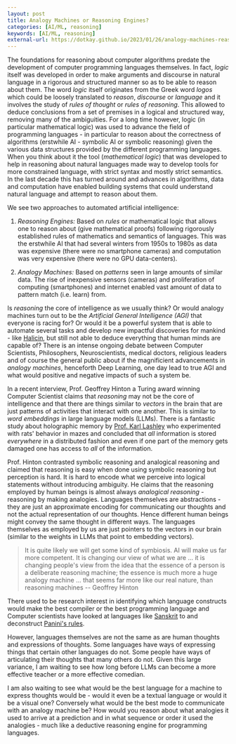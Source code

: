```yaml
---
layout: post
title: Analogy Machines or Reasoning Engines?
categories: [AI/ML, reasoning]
keywords: [AI/ML, reasoning]
external-url: https://dotkay.github.io/2023/01/26/analogy-machines-reasoning
---
```


The foundations for reasoning about computer algorithms predate the development of computer programming languages themselves. In fact, *logic* itself was developed in order to make arguments and discourse in natural language in a rigorous and structured manner so as to be able to reason about them. The word *logic* itself originates from the Greek word *logos* which could be loosely translated to *reason*, *discourse* or *language* and it involves the study of *rules of thought* or *rules of reasoning*. This allowed to deduce conclusions from a set of premises in a logical and structured way, removing many of the ambiguities. For a long time however, logic (in particular mathematical logic) was used to advance the field of programming languages - in particular to reason about the correctness of algorithms (erstwhile AI - symbolic AI or symbolic reasoning) given the various data structures provided by the different programming languages. When you think about it the tool (*mathematical logic*) that was developed to help in reasoning about natural languages made way to develop tools for more constrained language, with strict syntax and mostly strict semantics. In the last decade this has turned around and advances in algorithms, data and computation have enabled building systems that could understand natural language and attempt to reason about them. 

We see two approaches to automated artificial intelligence:

1. *Reasoning Engines:* Based on *rules* or mathematical logic that allows one to reason about (give mathematical proofs) following rigorously established rules of mathematics and semantics of languages. This was the erstwhile AI that had several winters from 1950s to 1980s as data was expensive (there were no smartphone cameras) and computation was very expensive (there were no GPU data-centers).

2. *Analogy Machines:* Based on *patterns* seen in large amounts of similar data. The rise of inexpensive sensors (cameras) and proliferation of computing (smartphones) and internet enabled vast amount of data to pattern match (i.e. learn) from. 

Is *reasoning* the core of intelligence as we usually think? Or would analogy machines turn out to be the *Artificial General Intelligence (AGI)* that everyone is racing for? Or would it be a powerful system that is able to automate several tasks and develop new impactful discoveries for mankind - like [Halicin](https://news.mit.edu/2020/artificial-intelligence-identifies-new-antibiotic-0220), but still not able to deduce everything that human minds are capable of? There is an intense ongoing debate between Computer Scientists, Philosophers, Neuroscientists, medical doctors, religious leaders and of course the general public about if the magnificient advancements in *analogy machines*, henceforth Deep Learning, one day lead to true AGI and what would positive and negative impacts of such a system be.

In a recent interview, Prof. Geoffrey Hinton a Turing award winning Computer Scientist claims that *reasoning* may not be the core of intelligence and that there are things similar to *vectors* in the brain that are just patterns of activities that interact with one another. This is similar to *word embeddings* in large language models (LLMs). There is a fantastic study about holographic memory by [Prof. Karl Lashley](https://psychology.fas.harvard.edu/people/karl-lashley) who experimented with rats' behavior in mazes and concluded that *all* information is stored *everywhere* in a distributed fashion and even if one part of the memory gets damaged one has access to *all* of the information. 

Prof. Hinton contrasted symbolic reasoning and analogical reasoning and claimed that reasoning is easy when done using symbolic reasoning but perception is hard. It is hard to encode what we perceive into logical statements without introducing ambiguity. He claims that the reasoning employed by human beings is almost always *analogical reasoning* - reasoning by making analogies. Languages themselves are abstractions - they are just an approximate encoding for communicating our thoughts and not the actual representation of our thoughts. Hence different human beings might convey the same thought in different ways. The languages themselves as employed by us are just pointers to the vectors in our brain (similar to the weights in LLMs  that point to embedding vectors). 

> It is quite likely we will get some kind of symbiosis. AI will make us far more competent. It is changing our view of what we are ... it is changing people's view from the idea that the essence of a person is a deliberate reasoning machine; the essence is much more a huge analogy machine ... that seems far more like our real nature, than reasoning machines   -- Geoffrey Hinton 

There used to be research interest in identifying which language constructs would make the best compiler or the best programming language and Computer scientists have looked at languages like [Sanskrit](http://gallium.inria.fr/~huet/PUBLIC/Panini_machine.pdf) to and deconstruct [Panini's rules](https://bhavana.org.in/computing-processes-and-pan%CC%A3inis-as%CC%A3t%CC%A3adhyayi/). 

However, languages themselves are not the same as are human thoughts and expressions of thoughts. Some languages have ways of expressing things that certain other languages do not. Some people have ways of articulating their thoughts that many others do not. Given this large variance, I am waiting to see how long before LLMs can become a more effective teacher or a more effective comedian.

I am also waiting to see what would be the best language for a machine to express thoughts would be - would it even be a textual language or would it be a visual one? Conversely what would be the best mode to communicate with an analogy machine be? How would you reason about what analogies it used to arrive at a prediction and in what sequence or order it used the analogies - much like a deductive reasoning engine for programming languages.

 


